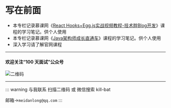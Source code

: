 # 写在前面
* 本专栏记录慕课网《[React Hooks+Egg.js实战视频教程-技术胖Blog开发](https://jspang.com/detailed?id=52)》课程的学习笔记。供个人使用
* 本专栏记录慕课网《[Java架构师成长直通车](https://class.imooc.com/sc/73/learn)》课程的学习笔记。供个人使用
* 深入学习请了解官网课程

---

#### 欢迎关注“100 天面试”公众号

![二维码](https://s2.ax1x.com/2020/01/07/l6B02T.jpg)

---

::: warning 与我联系
扫描二维码 或 微信搜索 kill-bat

邮箱->`meidanlong@qq.com`
:::
